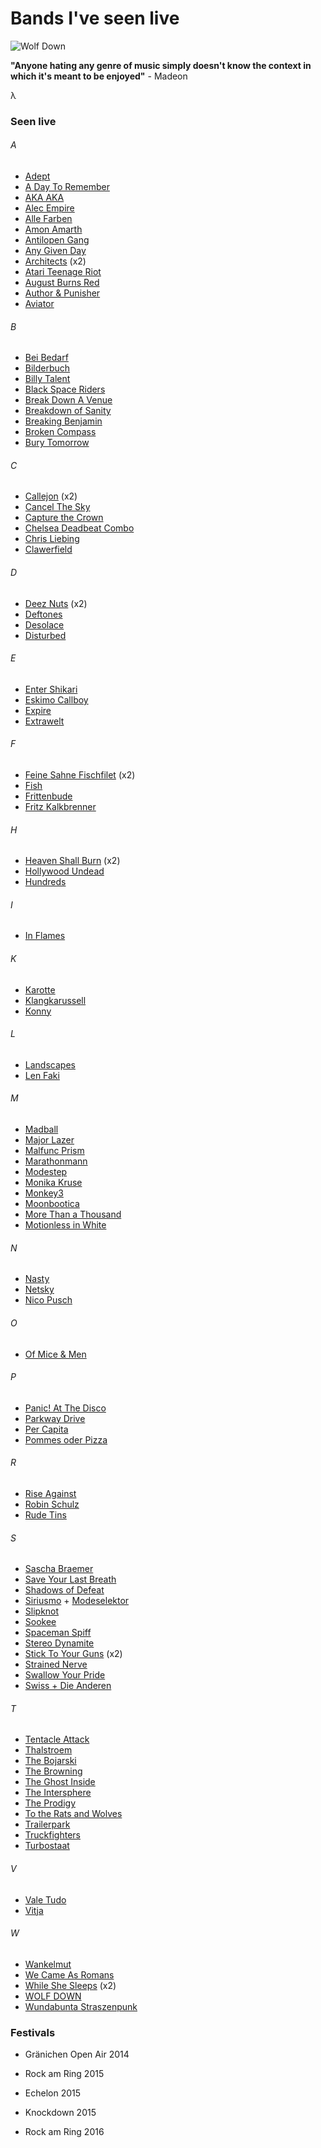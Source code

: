 # Bands I've seen live

![Wolf Down](http://abload.de/img/wolfdownwxdb0u2b.jpg "Wolf Down")

**"Anyone hating any genre of music simply doesn't know the context in which it's meant to be enjoyed"** - Madeon

&lambda;

### Seen live

###### A

* [Adept](http://www.last.fm/de/music/Adept)
* [A Day To Remember](http://www.last.fm/de/music/A+Day+to+Remember)
* [AKA AKA](http://www.last.fm/de/music/AKA+AKA)
* [Alec Empire](http://www.last.fm/de/music/Alec+Empire)
* [Alle Farben](http://www.last.fm/de/music/Alle+Farben)
* [Amon Amarth](http://www.last.fm/de/music/Amon+Amarth)
* [Antilopen Gang](http://www.last.fm/de/music/Antilopen+Gang)
* [Any Given Day](http://www.last.fm/de/music/Any+Given+Day)
* [Architects](http://www.last.fm/de/music/Architects) (x2)
* [Atari Teenage Riot](http://www.last.fm/de/music/Atari+Teenage+Riot)
* [August Burns Red](http://www.last.fm/de/music/August+Burns+Red)
* [Author &amp; Punisher](http://www.last.fm/de/music/Author+&+Punisher)
* [Aviator](http://www.last.fm/music/Aviator)

###### B

* [Bei Bedarf](https://www.facebook.com/beibedarfmusik)
* [Bilderbuch](http://www.last.fm/de/music/Bilderbuch)
* [Billy Talent](http://www.last.fm/de/music/Billy+Talent)
* [Black Space Riders](http://www.last.fm/de/music/Black+Space+Riders)
* [Break Down A Venue](http://www.last.fm/de/music/Break+Down+A+Venue)
* [Breakdown of Sanity](http://www.last.fm/de/music/Breakdown+of+Sanity)
* [Breaking Benjamin](http://www.last.fm/de/music/Breaking+Benjamin)
* [Broken Compass](https://brokencompassband.bandcamp.com/)
* [Bury Tomorrow](http://www.last.fm/de/music/Bury+Tomorrow)

###### C

* [Callejon](http://www.last.fm/de/music/Callejon) (x2)
* [Cancel The Sky](http://www.last.fm/music/Cancel+The+Sky)
* [Capture the Crown](http://www.last.fm/de/music/Capture+the+Crown)
* [Chelsea Deadbeat Combo](http://www.last.fm/de/music/Chelsea+Deadbeat+Combo)
* [Chris Liebing](http://www.last.fm/de/music/Chris+Liebing)
* [Clawerfield](http://www.last.fm/de/music/Clawerfield)

###### D

* [Deez Nuts](http://www.last.fm/de/music/Deez+Nuts) (x2)
* [Deftones](http://www.last.fm/de/music/Deftones)
* [Desolace](http://www.last.fm/de/music/Desolace)
* [Disturbed](http://www.last.fm/de/music/Disturbed)

###### E

* [Enter Shikari](http://www.last.fm/de/music/Enter+Shikari)
* [Eskimo Callboy](http://www.last.fm/de/music/Eskimo+Callboy)
* [Expire](http://www.last.fm/de/music/Expire)
* [Extrawelt](http://www.last.fm/de/music/Extrawelt)

###### F

* [Feine Sahne Fischfilet](http://www.last.fm/de/music/Feine+Sahne+Fischfilet) (x2)
* [Fish](http://www.last.fm/de/music/Deez+Nuts)
* [Frittenbude](http://www.last.fm/de/music/Frittenbude)
* [Fritz Kalkbrenner](http://www.last.fm/de/music/Fritz+Kalkbrenner)

###### H

* [Heaven Shall Burn](http://www.last.fm/de/music/Heaven+Shall+Burn) (x2)
* [Hollywood Undead](http://www.last.fm/de/music/Hollywood+Undead)
* [Hundreds](http://www.last.fm/de/music/Hundreds)

###### I

* [In Flames](http://www.last.fm/de/music/In+Flames)

###### K

* [Karotte](http://www.last.fm/de/music/Karotte)
* [Klangkarussell](http://www.last.fm/de/music/Klangkarussell)
* [Konny](http://www.last.fm/de/music/Konny)

###### L

* [Landscapes](http://www.last.fm/de/music/Landscapes)
* [Len Faki](http://www.last.fm/de/music/Len+Faki)

###### M

* [Madball](http://www.last.fm/de/music/Madball)
* [Major Lazer](http://www.last.fm/de/music/Major+Lazer)
* [Malfunc Prism](https://soundcloud.com/malfunc-prism)
* [Marathonmann](http://www.last.fm/de/music/Marathonmann)
* [Modestep](http://www.last.fm/de/music/Modestep)
* [Monika Kruse](http://www.last.fm/de/music/Monika+Kruse)
* [Monkey3](http://www.last.fm/de/music/Monkey3)
* [Moonbootica](http://www.last.fm/de/music/Moonbootica)
* [More Than a Thousand](http://www.last.fm/de/music/More+Than+a+Thousand)
* [Motionless in White](http://www.last.fm/de/music/Motionless+in+White)

###### N

* [Nasty](http://www.last.fm/de/music/Nasty)
* [Netsky](http://www.last.fm/de/music/Netsky)
* [Nico Pusch](http://www.last.fm/de/music/Nico+Pusch)

###### O

* [Of Mice &amp; Men](http://www.last.fm/de/music/Of+Mice+&+Men)

###### P

* [Panic! At The Disco](http://www.last.fm/de/music/Panic!+at+the+Disco)
* [Parkway Drive](http://www.last.fm/de/music/Parkway+Drive)
* [Per Capita](http://www.last.fm/de/music/Per+Capita)
* [Pommes oder Pizza](https://www.facebook.com/pommesoderpizza/)

###### R

* [Rise Against](http://www.last.fm/de/music/Rise+Against)
* [Robin Schulz](http://www.last.fm/de/music/Robin+Schulz)
* [Rude Tins](http://www.last.fm/de/music/Rude+Tins)

###### S

* [Sascha Braemer](http://www.last.fm/de/music/Sascha+Braemer)
* [Save Your Last Breath](http://www.last.fm/de/music/Save+Your+Last+Breath)
* [Shadows of Defeat](http://www.last.fm/de/music/Shadows+of+Defeat)
* [Siriusmo](http://www.last.fm/de/music/Siriusmo) + 
[Modeselektor](http://www.last.fm/de/music/Modeselektor)
* [Slipknot](http://www.last.fm/de/music/Slipknot)
* [Sookee](http://www.last.fm/de/music/Sookee)
* [Spaceman Spiff](http://www.last.fm/de/music/Spaceman+Spiff)
* [Stereo Dynamite](http://www.last.fm/de/search?q=stereo+dynamite)
* [Stick To Your Guns](http://www.last.fm/de/music/Stick+to+Your+Guns) (x2)
* [Strained Nerve](http://www.last.fm/de/music/Strained+Nerve)
* [Swallow Your Pride](http://www.last.fm/de/music/Swallow+your+pride)
* [Swiss + Die Anderen](https://www.last.fm/de/music/Swiss+&+Die+Andern)

###### T

* [Tentacle Attack](http://www.last.fm/de/music/Tentacle+Attack)
* [Thalstroem](http://www.last.fm/de/music/Thalstroem)
* [The Bojarski](https://thebojarski.bandcamp.com/)
* [The Browning](http://www.last.fm/de/music/The+Browning)
* [The Ghost Inside](http://www.last.fm/de/music/The+Ghost+Inside)
* [The Intersphere](http://www.last.fm/de/music/The+Intersphere)
* [The Prodigy](http://www.last.fm/de/music/The+Prodigy)
* [To the Rats and Wolves](http://www.last.fm/de/music/To+the+Rats+and+Wolves)
* [Trailerpark](http://www.last.fm/de/music/Trailerpark)
* [Truckfighters](http://www.last.fm/de/music/Truckfighters)
* [Turbostaat](http://www.last.fm/de/music/Turbostaat)

###### V

* [Vale Tudo](http://www.last.fm/de/music/Vale+Tudo)
* [Vitja](http://www.last.fm/de/music/vitja)

###### W

* [Wankelmut](http://www.last.fm/de/music/Wankelmut)
* [We Came As Romans](http://www.last.fm/de/music/We+Came+As+Romans)
* [While She Sleeps](http://www.last.fm/de/music/While+She+Sleeps) (x2)
* [WOLF DOWN](http://www.last.fm/de/music/Wolf+Down)
* [Wundabunta Straszenpunk](http://www.last.fm/de/music/Wundabunta+Straszenpunk)

### Festivals

* Gränichen Open Air 2014


* Rock am Ring 2015
* Echelon 2015
* Knockdown 2015


* Rock am Ring 2016
